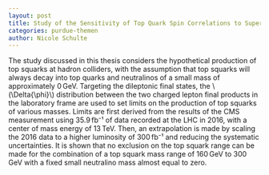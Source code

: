 ```yaml
---
layout: post
title: Study of the Sensitivity of Top Quark Spin Correlations to Supersymmetric Top Quark Partners
categories: purdue-themen
author: Nicole Schulte
---
```


The study discussed in this thesis considers the hypothetical production
of top squarks at hadron colliders, with the assumption that top squarks
will always decay into top quarks and neutralinos of a small mass of
approximately 0&thinsp;GeV.
Targeting the dileptonic final states, the \\(\Delta{\phi}\\) distribution
between the two charged lepton final products in the laboratory frame are
used to set limits on the production of top squarks of various masses. Limits are
first derived from the results of the CMS measurement using
35.9&thinsp;fb⁻¹ of data recorded at the LHC in 2016, with a center of mass energy of 13&thinsp;TeV. 
Then, an extrapolation is made by scaling the 2016 data to a higher luminosity of 
300&thinsp;fb⁻¹ and reducing the systematic uncertainties.
It is shown that no exclusion on the top squark range can be made for
the combination of a top squark mass range of 160&thinsp;GeV to 
300&thinsp;GeV with a fixed small neutralino mass almost equal to zero.
